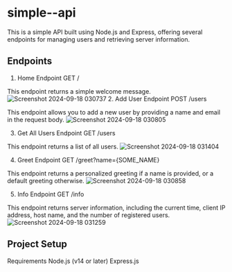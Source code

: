 ﻿# simple--api
 
This is a simple API built using Node.js and Express, offering several endpoints for managing users and retrieving server information.

## Endpoints
1. Home Endpoint
GET /

This endpoint returns a simple welcome message.
![Screenshot 2024-09-18 030737](https://github.com/user-attachments/assets/ee9b7a0d-180d-4a94-8029-5a2b2a71a8cd)
2. Add User Endpoint
POST /users

This endpoint allows you to add a new user by providing a name and email in the request body.
![Screenshot 2024-09-18 030805](https://github.com/user-attachments/assets/64e1fd33-a1e2-40b3-9007-1309d20bfa1d)

3. Get All Users Endpoint
GET /users

This endpoint returns a list of all users.
![Screenshot 2024-09-18 031404](https://github.com/user-attachments/assets/d9d9cb43-5159-4da7-8213-e34f8dfa6d05)


4. Greet Endpoint
GET /greet?name={SOME_NAME}

This endpoint returns a personalized greeting if a name is provided, or a default greeting otherwise.
![Screenshot 2024-09-18 030858](https://github.com/user-attachments/assets/15e754eb-6796-4b10-83f6-c444321018cf)


5. Info Endpoint
GET /info

This endpoint returns server information, including the current time, client IP address, host name, and the number of registered users.
![Screenshot 2024-09-18 031259](https://github.com/user-attachments/assets/51d9702e-0b87-40b9-83c1-042277129d1f)


## Project Setup
Requirements
Node.js (v14 or later)
Express.js

